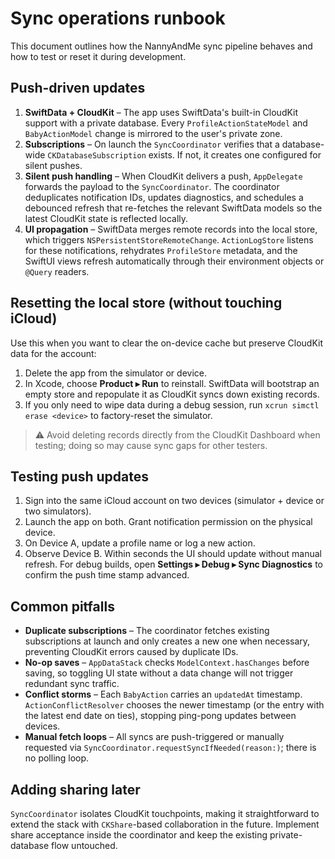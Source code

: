 # Sync operations runbook

This document outlines how the NannyAndMe sync pipeline behaves and how to test or reset it during development.

## Push-driven updates

1. **SwiftData + CloudKit** – The app uses SwiftData's built-in CloudKit support with a private database. Every `ProfileActionStateModel` and `BabyActionModel` change is mirrored to the user's private zone.
2. **Subscriptions** – On launch the `SyncCoordinator` verifies that a database-wide `CKDatabaseSubscription` exists. If not, it creates one configured for silent pushes.
3. **Silent push handling** – When CloudKit delivers a push, `AppDelegate` forwards the payload to the `SyncCoordinator`. The coordinator deduplicates notification IDs, updates diagnostics, and schedules a debounced refresh that re-fetches the relevant SwiftData models so the latest CloudKit state is reflected locally.
4. **UI propagation** – SwiftData merges remote records into the local store, which triggers `NSPersistentStoreRemoteChange`. `ActionLogStore` listens for these notifications, rehydrates `ProfileStore` metadata, and the SwiftUI views refresh automatically through their environment objects or `@Query` readers.

## Resetting the local store (without touching iCloud)

Use this when you want to clear the on-device cache but preserve CloudKit data for the account:

1. Delete the app from the simulator or device.
2. In Xcode, choose **Product ▸ Run** to reinstall. SwiftData will bootstrap an empty store and repopulate it as CloudKit syncs down existing records.
3. If you only need to wipe data during a debug session, run `xcrun simctl erase <device>` to factory-reset the simulator.

> ⚠️ Avoid deleting records directly from the CloudKit Dashboard when testing; doing so may cause sync gaps for other testers.

## Testing push updates

1. Sign into the same iCloud account on two devices (simulator + device or two simulators).
2. Launch the app on both. Grant notification permission on the physical device.
3. On Device A, update a profile name or log a new action.
4. Observe Device B. Within seconds the UI should update without manual refresh. For debug builds, open **Settings ▸ Debug ▸ Sync Diagnostics** to confirm the push time stamp advanced.

## Common pitfalls

- **Duplicate subscriptions** – The coordinator fetches existing subscriptions at launch and only creates a new one when necessary, preventing CloudKit errors caused by duplicate IDs.
- **No-op saves** – `AppDataStack` checks `ModelContext.hasChanges` before saving, so toggling UI state without a data change will not trigger redundant sync traffic.
- **Conflict storms** – Each `BabyAction` carries an `updatedAt` timestamp. `ActionConflictResolver` chooses the newer timestamp (or the entry with the latest end date on ties), stopping ping-pong updates between devices.
- **Manual fetch loops** – All syncs are push-triggered or manually requested via `SyncCoordinator.requestSyncIfNeeded(reason:)`; there is no polling loop.

## Adding sharing later

`SyncCoordinator` isolates CloudKit touchpoints, making it straightforward to extend the stack with `CKShare`-based collaboration in the future. Implement share acceptance inside the coordinator and keep the existing private-database flow untouched.
